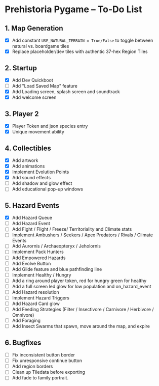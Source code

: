 # Prehistoria Pygame – To-Do List

## 1. Map Generation
- [x] Add constant `USE_NATURAL_TERRAIN = True/False` to toggle between natural vs. boardgame tiles  
- [x] Replace placeholder/dev tiles with authentic 37-hex Region Tiles  

## 2. Startup
- [x] Add Dev Quickboot
- [ ] Add "Load Saved Map" feature
- [x] Add Loading screen, splash screen and soundtrack
- [x] Add welcome screen

## 3. Player 2
- [x] Player Token and json species entry
- [x] Unique movement ability

## 4. Collectibles
- [x] Add artwork
- [x] Add animations
- [x] Implement Evolution Points
- [x] Add sound effects
- [ ] Add shadow and glow effect
- [ ] Add educational pop-up windows

## 5. Hazard Events
- [x] Add Hazard Queue
- [ ] Add Hazard Event
- [ ] Add Fight / Flight / Freeze/ Territoriality and Climate stats
- [ ] Implement Ambushers / Seekers / Apex Predators / Rivals / Climate Events
- [ ] Add Aurornis / Archaeopteryx / Jeholornis
- [ ] Implement Pack Hunters
- [ ] Add Empowered Hazards
- [ ] Add Evolve Button
- [ ] Add Glide feature and blue pathfinding line
- [ ] Implement Healthy / Hungry
- [ ] Add a ring around player token, red for hungry green for healthy
- [ ] Add a full screen led glow for low population and on_hazard_event
- [ ] Add Hazard resolution
- [ ] Implement Hazard Triggers
- [ ] Add Hazard Card glow
- [ ] Add Feeding Strategies (Filter / Insectivore / Carnivore / Herbivore / Omnivore)
- [ ] Add Foraging
- [ ] Add Insect Swarms that spawn, move around the map, and expire

## 6. Bugfixes
- [ ] Fix inconsistent button border
- [ ] Fix unresponsive continue button
- [ ] Add region borders
- [ ] Clean up Tiledata before exporting
- [ ] Add fade to family portrait.